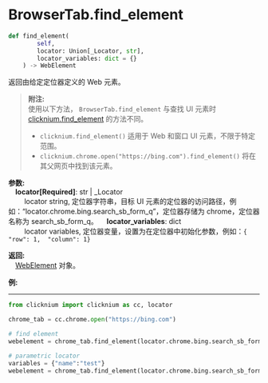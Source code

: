 
# BrowserTab.find_element
```python
def find_element(
        self,
        locator: Union[_Locator, str],
        locator_variables: dict = {}
    ) -> WebElement
```  

返回由给定定位器定义的 Web 元素。

>**附注:**  
使用以下方法，
`BrowserTab.find_element` 与查找 UI 元素时 [clicknium.find_element](Ma/doc/references/python/globalfunctions/find_element.md) 的方法不同。  
>- `clicknium.find_element()` 适用于 Web 和窗口 UI 元素，不限于特定范围。
>- `clicknium.chrome.open("https://bing.com").find_element()` 将在其父网页中找到该元素。

**参数:**  
    &emsp;**locator[Required]**: str | _Locator   
        &emsp;&emsp; locator string,  定位器字符串，目标 UI 元素的定位器的访问路径，例如：“locator.chrome.bing.search_sb_form_q”，定位器存储为 chrome，定位器名称为 search_sb_form_q。
    &emsp;**locator_variables**: dict  
        &emsp;&emsp; locator variables,  定位器变量，设置为在定位器中初始化参数，例如：`{ "row": 1,  "column": 1}`

**返回:**  
    &emsp;[WebElement](webelement.md) 对象。

**例:**
***
```python
from clicknium import clicknium as cc, locator

chrome_tab = cc.chrome.open("https://bing.com")

# find element
webelement = chrome_tab.find_element(locator.chrome.bing.search_sb_form_q)

# parametric locator
variables = {"name":"test"}
webelement = chrome_tab.find_element(locator.chrome.bing.search_sb_form_q, variables)
```